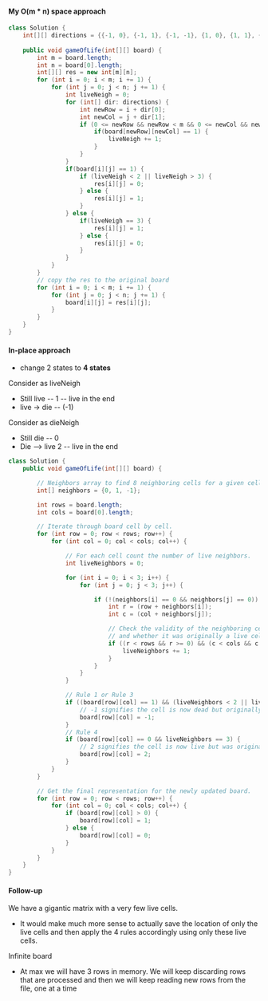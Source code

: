 #### My O(m * n) space approach

```java
class Solution {
    int[][] directions = {{-1, 0}, {-1, 1}, {-1, -1}, {1, 0}, {1, 1}, {1, -1}, {0, 1}, {0, -1}};
    
    public void gameOfLife(int[][] board) {
        int m = board.length;
        int n = board[0].length;
        int[][] res = new int[m][n];
        for (int i = 0; i < m; i += 1) {
            for (int j = 0; j < n; j += 1) {
                int liveNeigh = 0;
                for (int[] dir: directions) {
                    int newRow = i + dir[0];
                    int newCol = j + dir[1];
                    if (0 <= newRow && newRow < m && 0 <= newCol && newCol < n) {
                        if(board[newRow][newCol] == 1) {
                            liveNeigh += 1;
                        }
                    }
                }
                if(board[i][j] == 1) {
                    if (liveNeigh < 2 || liveNeigh > 3) {
                        res[i][j] = 0;
                    } else {
                        res[i][j] = 1;
                    }
                } else {
                    if(liveNeigh == 3) {
                        res[i][j] = 1;
                    } else {
                        res[i][j] = 0;
                    }
                }
            }
        }
        // copy the res to the original board
        for (int i = 0; i < m; i += 1) {
            for (int j = 0; j < n; j += 1) {
                board[i][j] = res[i][j];
            }
        }
    }
}
```

#### In-place approach

* change 2 states to **4 states**

Consider as liveNeigh

* Still live -- 1 -- live in the end
* live -> die -- (-1) 

Consider as dieNeigh

* Still die -- 0
* Die --> live 2 -- live in the end

```java
class Solution {
    public void gameOfLife(int[][] board) {

        // Neighbors array to find 8 neighboring cells for a given cell
        int[] neighbors = {0, 1, -1};

        int rows = board.length;
        int cols = board[0].length;

        // Iterate through board cell by cell.
        for (int row = 0; row < rows; row++) {
            for (int col = 0; col < cols; col++) {

                // For each cell count the number of live neighbors.
                int liveNeighbors = 0;

                for (int i = 0; i < 3; i++) {
                    for (int j = 0; j < 3; j++) {

                        if (!(neighbors[i] == 0 && neighbors[j] == 0)) {
                            int r = (row + neighbors[i]);
                            int c = (col + neighbors[j]);

                            // Check the validity of the neighboring cell.
                            // and whether it was originally a live cell.
                            if ((r < rows && r >= 0) && (c < cols && c >= 0) && (Math.abs(board[r][c]) == 1)) {
                                liveNeighbors += 1;
                            }
                        }
                    }
                }

                // Rule 1 or Rule 3
                if ((board[row][col] == 1) && (liveNeighbors < 2 || liveNeighbors > 3)) {
                    // -1 signifies the cell is now dead but originally was live.
                    board[row][col] = -1;
                }
                // Rule 4
                if (board[row][col] == 0 && liveNeighbors == 3) {
                    // 2 signifies the cell is now live but was originally dead.
                    board[row][col] = 2;
                }
            }
        }

        // Get the final representation for the newly updated board.
        for (int row = 0; row < rows; row++) {
            for (int col = 0; col < cols; col++) {
                if (board[row][col] > 0) {
                    board[row][col] = 1;
                } else {
                    board[row][col] = 0;
                }
            }
        }
    }
}
```

#### Follow-up

We have a gigantic matrix with a very few live cells.

* It would make much more sense to actually save the location of only the live cells and then apply the 4 rules accordingly using only these live cells.

Infinite board

* At max we will have 3 rows in memory. We will keep discarding rows that are processed and then we will keep reading new rows from the file, one at a time